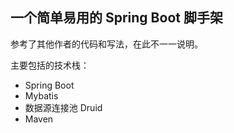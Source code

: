 ## 一个简单易用的 Spring Boot 脚手架

参考了其他作者的代码和写法，在此不一一说明。

主要包括的技术栈：

- Spring Boot
- Mybatis
- 数据源连接池 Druid
- Maven